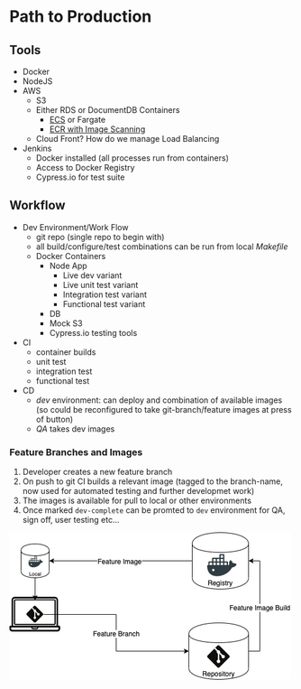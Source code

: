 # Path to Production


## Tools

- Docker
- NodeJS
- AWS
  - S3
  - Either RDS or DocumentDB
  Containers
    - [ECS]() or Fargate
    - [ECR with Image Scanning](https://aws.amazon.com/blogs/containers/amazon-ecr-native-container-image-scanning/)
  - Cloud Front? How do we manage Load Balancing
- Jenkins
  - Docker installed (all processes run from containers)
  - Access to Docker Registry
  - Cypress.io for test suite

## Workflow

- Dev Environment/Work Flow
  - git repo (single repo to begin with)
  - all build/configure/test combinations can be run from local _Makefile_
  - Docker Containers
    - Node App
      - Live dev variant
      - Live unit test variant
      - Integration test variant
      - Functional test variant
    - DB
    - Mock S3
    - Cypress.io testing tools
- CI
  - container builds
  - unit test
  - integration test
  - functional test
- CD
  - _dev_ environment: can deploy and combination of available
    images (so could be reconfigured to take git-branch/feature
    images at press of button)
  - _QA_ takes dev images


### Feature Branches and Images

1. Developer creates a new feature branch
2. On push to git CI builds a relevant image (tagged to the
    branch-name, now used for automated testing and further
    developmet work)
3. The images is available for pull to local or other
   environments
4. Once marked `dev-complete` can be promted to `dev` environment
   for QA, sign off, user testing etc...

![Git to Docker Feature Images](./DockerFeatureImages.png)
